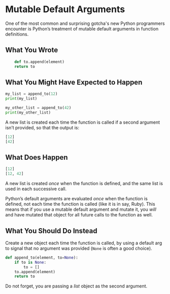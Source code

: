 # Mutable Default Arguments

One of the most common and surprising gotcha's new Python programmers encounter is Python’s treatment of mutable default arguments in function definitions.

## What You Wrote

```python
    def to.append(element)
    return to
```

## What You Might Have Expected to Happen

```python
my_list = append_to(12)
print(my_list)

my_other_list = append_to(42)
print(my_other_list)
```

A new list is created each time the function is called if a second argument isn’t provided, so that the output is:

```python
[12]
[42]
```

## What Does Happen

```python
[12]
[12, 42]
```

A new list is created _once_ when the function is defined, and the same list is used in each successive call.

Python’s default arguments are evaluated _once_ when the function is defined, not each time the function is called (like it is in say, Ruby). This means that if you use a mutable default argument and mutate it, you _will_ and have mutated that object for all future calls to the function as well.

## What You Should Do Instead

Create a new object each time the function is called, by using a default arg to signal that no argument was provided (`None` is often a good choice).

```python
def append_to(element, to=None):
    if to is None:
        to = []
    to.append(element)
    return to
```

Do not forget, you are passing a _list_ object as the second argument.
